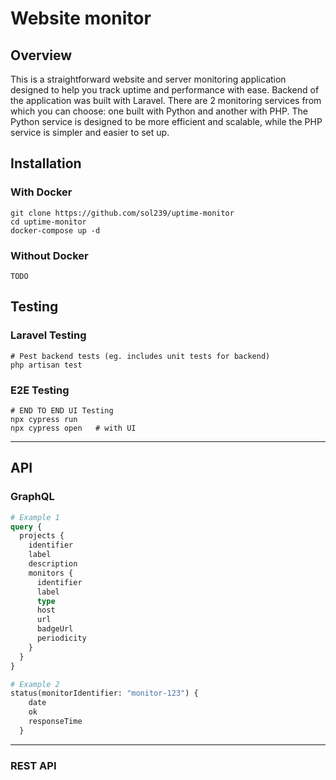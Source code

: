 # Website monitor 

## Overview

This is a straightforward website and server monitoring application designed to help you track uptime and performance with ease. Backend of the application was built with Laravel. There are 2 monitoring services from which you can choose: one built with Python and another with PHP. The Python service is designed to be more efficient and scalable, while the PHP service is simpler and easier to set up.

## Installation 

### With Docker
```shell
git clone https://github.com/sol239/uptime-monitor
cd uptime-monitor
docker-compose up -d
```

### Without Docker

```shell
TODO
```

## Testing

### Laravel Testing

```shell
# Pest backend tests (eg. includes unit tests for backend)
php artisan test
```

### E2E Testing

```shell
# END TO END UI Testing
npx cypress run
npx cypress open   # with UI
```

---

## API

### GraphQL

```graphql
# Example 1
query {
  projects {
    identifier
    label
    description
    monitors {
      identifier
      label
      type
      host
      url
      badgeUrl
      periodicity
    }
  }
}

# Example 2
status(monitorIdentifier: "monitor-123") {
    date
    ok
    responseTime
  }
```

---

### REST API